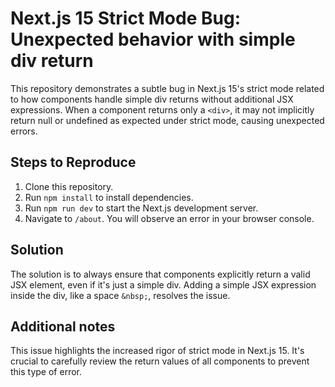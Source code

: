 # Next.js 15 Strict Mode Bug: Unexpected behavior with simple div return

This repository demonstrates a subtle bug in Next.js 15's strict mode related to how components handle simple div returns without additional JSX expressions.  When a component returns only a `<div>`, it may not implicitly return null or undefined as expected under strict mode, causing unexpected errors.

## Steps to Reproduce

1. Clone this repository.
2. Run `npm install` to install dependencies.
3. Run `npm run dev` to start the Next.js development server.
4. Navigate to `/about`. You will observe an error in your browser console.

## Solution

The solution is to always ensure that components explicitly return a valid JSX element, even if it's just a simple div.  Adding a simple JSX expression inside the div, like a space `&nbsp;`, resolves the issue.

## Additional notes

This issue highlights the increased rigor of strict mode in Next.js 15.  It's crucial to carefully review the return values of all components to prevent this type of error.